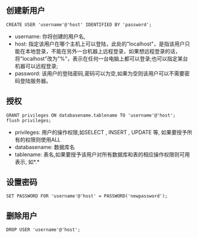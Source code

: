 ## 创建新用户
```
CREATE USER 'username'@'host' IDENTIFIED BY 'password';
```
* username: 你将创建的用户名,
* host: 指定该用户在哪个主机上可以登陆，此处的"localhost"，是指该用户只能在本地登录，不能在另外一台机器上远程登录，如果想远程登录的话，将"localhost"改为"%"，表示在任何一台电脑上都可以登录;也可以指定某台机器可以远程登录;
* password: 该用户的登陆密码,密码可以为空,如果为空则该用户可以不需要密码登陆服务器。

## 授权
```
GRANT privileges ON databasename.tablename TO 'username'@'host';
flush privileges;
```

* privileges: 用户的操作权限,如SELECT , INSERT , UPDATE 等, 如果要授予所有的权限则使用ALL
* databasename: 数据库名
* tablename: 表名,如果要授予该用户对所有数据库和表的相应操作权限则可用表示, 如*.*

## 设置密码

```
SET PASSWORD FOR 'username'@'host' = PASSWORD('newpassword');
```

## 删除用户

```
DROP USER 'username'@'host';
```
